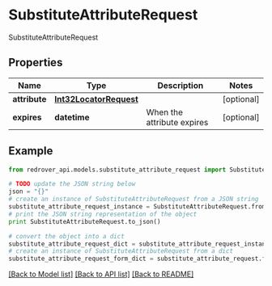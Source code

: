 # SubstituteAttributeRequest

SubstituteAttributeRequest

## Properties
Name | Type | Description | Notes
------------ | ------------- | ------------- | -------------
**attribute** | [**Int32LocatorRequest**](Int32LocatorRequest.md) |  | [optional] 
**expires** | **datetime** | When the attribute expires | [optional] 

## Example

```python
from redrover_api.models.substitute_attribute_request import SubstituteAttributeRequest

# TODO update the JSON string below
json = "{}"
# create an instance of SubstituteAttributeRequest from a JSON string
substitute_attribute_request_instance = SubstituteAttributeRequest.from_json(json)
# print the JSON string representation of the object
print SubstituteAttributeRequest.to_json()

# convert the object into a dict
substitute_attribute_request_dict = substitute_attribute_request_instance.to_dict()
# create an instance of SubstituteAttributeRequest from a dict
substitute_attribute_request_form_dict = substitute_attribute_request.from_dict(substitute_attribute_request_dict)
```
[[Back to Model list]](../README.md#documentation-for-models) [[Back to API list]](../README.md#documentation-for-api-endpoints) [[Back to README]](../README.md)


